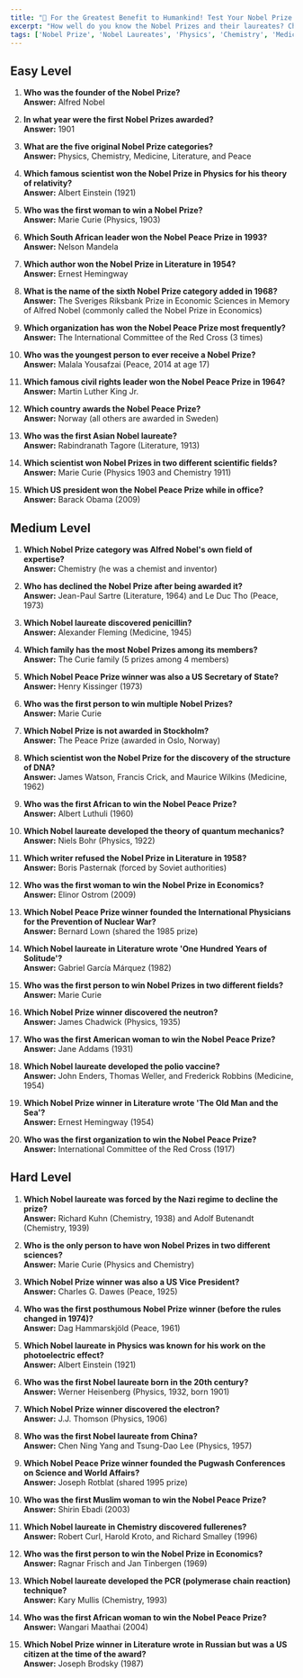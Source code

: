 ```yaml
---
title: "🏅 For the Greatest Benefit to Humankind! Test Your Nobel Prize Knowledge: Top 50 Trivia Questions!"
excerpt: "How well do you know the Nobel Prizes and their laureates? Challenge yourself with our comprehensive list of 50 Nobel Prize trivia questions spanning all categories!"
tags: ['Nobel Prize', 'Nobel Laureates', 'Physics', 'Chemistry', 'Medicine', 'Literature', 'Peace', 'Economics', 'Alfred Nobel', 'Prize Winners']
---
```


## Easy Level

1. **Who was the founder of the Nobel Prize?**  
   **Answer:** Alfred Nobel

2. **In what year were the first Nobel Prizes awarded?**  
   **Answer:** 1901

3. **What are the five original Nobel Prize categories?**  
   **Answer:** Physics, Chemistry, Medicine, Literature, and Peace

4. **Which famous scientist won the Nobel Prize in Physics for his theory of relativity?**  
   **Answer:** Albert Einstein (1921)

5. **Who was the first woman to win a Nobel Prize?**  
   **Answer:** Marie Curie (Physics, 1903)

6. **Which South African leader won the Nobel Peace Prize in 1993?**  
   **Answer:** Nelson Mandela

7. **Which author won the Nobel Prize in Literature in 1954?**  
   **Answer:** Ernest Hemingway

8. **What is the name of the sixth Nobel Prize category added in 1968?**  
   **Answer:** The Sveriges Riksbank Prize in Economic Sciences in Memory of Alfred Nobel (commonly called the Nobel Prize in Economics)

9. **Which organization has won the Nobel Peace Prize most frequently?**  
   **Answer:** The International Committee of the Red Cross (3 times)

10. **Who was the youngest person to ever receive a Nobel Prize?**  
   **Answer:** Malala Yousafzai (Peace, 2014 at age 17)

11. **Which famous civil rights leader won the Nobel Peace Prize in 1964?**  
   **Answer:** Martin Luther King Jr.

12. **Which country awards the Nobel Peace Prize?**  
   **Answer:** Norway (all others are awarded in Sweden)

13. **Who was the first Asian Nobel laureate?**  
   **Answer:** Rabindranath Tagore (Literature, 1913)

14. **Which scientist won Nobel Prizes in two different scientific fields?**  
   **Answer:** Marie Curie (Physics 1903 and Chemistry 1911)

15. **Which US president won the Nobel Peace Prize while in office?**  
   **Answer:** Barack Obama (2009)

## Medium Level

1. **Which Nobel Prize category was Alfred Nobel's own field of expertise?**  
   **Answer:** Chemistry (he was a chemist and inventor)

2. **Who has declined the Nobel Prize after being awarded it?**  
   **Answer:** Jean-Paul Sartre (Literature, 1964) and Le Duc Tho (Peace, 1973)

3. **Which Nobel laureate discovered penicillin?**  
   **Answer:** Alexander Fleming (Medicine, 1945)

4. **Which family has the most Nobel Prizes among its members?**  
   **Answer:** The Curie family (5 prizes among 4 members)

5. **Which Nobel Peace Prize winner was also a US Secretary of State?**  
   **Answer:** Henry Kissinger (1973)

6. **Who was the first person to win multiple Nobel Prizes?**  
   **Answer:** Marie Curie

7. **Which Nobel Prize is not awarded in Stockholm?**  
   **Answer:** The Peace Prize (awarded in Oslo, Norway)

8. **Which scientist won the Nobel Prize for the discovery of the structure of DNA?**  
   **Answer:** James Watson, Francis Crick, and Maurice Wilkins (Medicine, 1962)

9. **Who was the first African to win the Nobel Peace Prize?**  
   **Answer:** Albert Luthuli (1960)

10. **Which Nobel laureate developed the theory of quantum mechanics?**  
   **Answer:** Niels Bohr (Physics, 1922)

11. **Which writer refused the Nobel Prize in Literature in 1958?**  
   **Answer:** Boris Pasternak (forced by Soviet authorities)

12. **Who was the first woman to win the Nobel Prize in Economics?**  
   **Answer:** Elinor Ostrom (2009)

13. **Which Nobel Peace Prize winner founded the International Physicians for the Prevention of Nuclear War?**  
   **Answer:** Bernard Lown (shared the 1985 prize)

14. **Which Nobel laureate in Literature wrote 'One Hundred Years of Solitude'?**  
   **Answer:** Gabriel García Márquez (1982)

15. **Who was the first person to win Nobel Prizes in two different fields?**  
   **Answer:** Marie Curie

16. **Which Nobel Prize winner discovered the neutron?**  
   **Answer:** James Chadwick (Physics, 1935)

17. **Who was the first American woman to win the Nobel Peace Prize?**  
   **Answer:** Jane Addams (1931)

18. **Which Nobel laureate developed the polio vaccine?**  
   **Answer:** John Enders, Thomas Weller, and Frederick Robbins (Medicine, 1954)

19. **Which Nobel Prize winner in Literature wrote 'The Old Man and the Sea'?**  
   **Answer:** Ernest Hemingway (1954)

20. **Who was the first organization to win the Nobel Peace Prize?**  
   **Answer:** International Committee of the Red Cross (1917)

## Hard Level

1. **Which Nobel laureate was forced by the Nazi regime to decline the prize?**  
   **Answer:** Richard Kuhn (Chemistry, 1938) and Adolf Butenandt (Chemistry, 1939)

2. **Who is the only person to have won Nobel Prizes in two different sciences?**  
   **Answer:** Marie Curie (Physics and Chemistry)

3. **Which Nobel Prize winner was also a US Vice President?**  
   **Answer:** Charles G. Dawes (Peace, 1925)

4. **Who was the first posthumous Nobel Prize winner (before the rules changed in 1974)?**  
   **Answer:** Dag Hammarskjöld (Peace, 1961)

5. **Which Nobel laureate in Physics was known for his work on the photoelectric effect?**  
   **Answer:** Albert Einstein (1921)

6. **Who was the first Nobel laureate born in the 20th century?**  
   **Answer:** Werner Heisenberg (Physics, 1932, born 1901)

7. **Which Nobel Prize winner discovered the electron?**  
   **Answer:** J.J. Thomson (Physics, 1906)

8. **Who was the first Nobel laureate from China?**  
   **Answer:** Chen Ning Yang and Tsung-Dao Lee (Physics, 1957)

9. **Which Nobel Peace Prize winner founded the Pugwash Conferences on Science and World Affairs?**  
   **Answer:** Joseph Rotblat (shared 1995 prize)

10. **Who was the first Muslim woman to win the Nobel Peace Prize?**  
   **Answer:** Shirin Ebadi (2003)

11. **Which Nobel laureate in Chemistry discovered fullerenes?**  
   **Answer:** Robert Curl, Harold Kroto, and Richard Smalley (1996)

12. **Who was the first person to win the Nobel Prize in Economics?**  
   **Answer:** Ragnar Frisch and Jan Tinbergen (1969)

13. **Which Nobel laureate developed the PCR (polymerase chain reaction) technique?**  
   **Answer:** Kary Mullis (Chemistry, 1993)

14. **Who was the first African woman to win the Nobel Peace Prize?**  
   **Answer:** Wangari Maathai (2004)

15. **Which Nobel Prize winner in Literature wrote in Russian but was a US citizen at the time of the award?**  
   **Answer:** Joseph Brodsky (1987)

